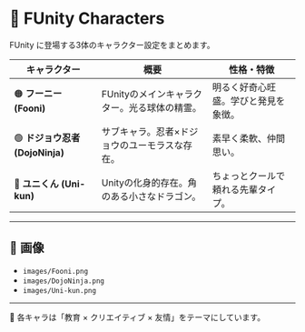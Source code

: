 # 🦊 FUnity Characters

FUnity に登場する3体のキャラクター設定をまとめます。

| キャラクター | 概要 | 性格・特徴 |
|---------------|------|-------------|
| 🟠 **フーニー (Fooni)** | FUnityのメインキャラクター。光る球体の精霊。 | 明るく好奇心旺盛。学びと発見を象徴。 |
| 🟢 **ドジョウ忍者 (DojoNinja)** | サブキャラ。忍者×ドジョウのユーモラスな存在。 | 素早く柔軟、仲間思い。 |
| 🔵 **ユニくん (Uni-kun)** | Unityの化身的存在。角のある小さなドラゴン。 | ちょっとクールで頼れる先輩タイプ。 |

---

## 📁 画像

- `images/Fooni.png`
- `images/DojoNinja.png`
- `images/Uni-kun.png`

---

🎨 各キャラは「教育 × クリエイティブ × 友情」をテーマにしています。
